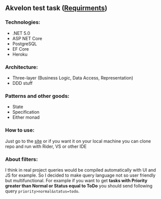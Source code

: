 ## Akvelon test task ([Requirments](https://docs.google.com/document/d/1yCVTrXE_T_vx0MVKxdBwAX7jpuPomXxQqLtrAnqIhc8/edit#heading=h.aggrycwiy8fe))

### Technologies:
* .NET 5.0
* ASP NET Core
* PostgreSQL
* EF Core
* Heroku

### Architecture: 
* Three-layer (Business Logic, Data Access, Representation)
* DDD stuff

### Patterns and other goods:
* State
* Specification
* Either monad

### How to use:
Just go to the [site](https://akvelon-test-task-app.herokuapp.com/swagger/index.html) or if you want it on your local machine you can clone repo and run with Rider, VS or other IDE

### About filters:
I think in real project queries would be compiled automatically with UI and JS for example. So I decided to make query language not so user friendly but multifunctional. For example if you want to get **tasks with Priority greater than Normal or Status equal to ToDo** you should send following query `priority>normal&status=todo`.
